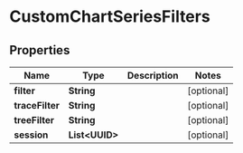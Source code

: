 

# CustomChartSeriesFilters


## Properties

| Name | Type | Description | Notes |
|------------ | ------------- | ------------- | -------------|
|**filter** | **String** |  |  [optional] |
|**traceFilter** | **String** |  |  [optional] |
|**treeFilter** | **String** |  |  [optional] |
|**session** | **List&lt;UUID&gt;** |  |  [optional] |



